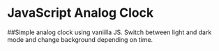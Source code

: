 # JavaScript Analog Clock
##Simple analog clock using vaniilla JS.
Switch between light and dark mode and change background depending on time.
